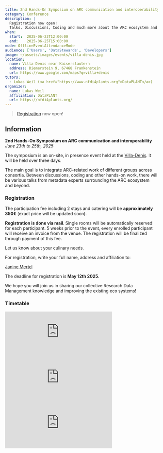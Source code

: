 ```yaml
---
title: 2nd Hands-On Symposium on ARC communication and interoperability
category: Conference
description: | 
  Registration now open! 
  Talks, Discussions, Coding and much more about the ARC ecosystem and beyond!
when:
  start:  2025-06-23T12:00:00
  end:    2025-06-25T15:00:00
mode: OfflineEventAttendanceMode
audience: ['Users', 'DataStewards', 'Developers']
image: ~/assets/images/events/villa-denis.jpg
location:
  name: Villa Denis near Kaiserslautern
  address: Diemerstein 9, 67468 Frankenstein
  url: https://www.google.com/maps?q=villa+denis
tutors:
  - Lukas Weil (<a href="https://www.nfdi4plants.org">DataPLANT</a>)
organizer:
  name: Lukas Weil
  affiliation: DataPLANT
  url: https://nfdi4plants.org/
---
```


> [Registration](#registration) now open!  

## Information

**2nd Hands-On Symposium on ARC communication and interoperability**  
*June 23th to 25th, 2025*

The symposium is an on-site, in presence event held at the [Villa-Denis](https://rptu.de/ueber-die-rptu/stiften-und-foerdern/tagungszentrum-villa-denis). It will be held over three days. 

The main goal is to integrate ARC-related work of different groups across consortia. Between discussions, coding and other hands-on work, there will be various talks from metadata experts surrounding the ARC ecosystem and beyond.


### Registration

The participation fee including 2 stays and catering will be **approximately 350€** (exact price will be updated soon).

**Registration is done via mail**. Single rooms will be automatically reserved for each participant. 5 weeks prior to the event, every enrolled participant will receive an invoice from the venue. The registration will be finalized through payment of this fee. 

Let us know about your culinary needs.

For registration, write your full name, address and affiliation to:

<a href="javascript:location='mailto:\u006a\u006d\u0065\u0072\u0074\u0065\u006c\u0040\u0072\u0070\u0074\u0075\u002e\u0064\u0065';void 0">Janine Mertel</a>

The deadline for registration is **May 12th 2025**.
 
We hope you will join us in sharing our collective Research Data Management knowledge and improving the existing eco systems!


### Timetable

<iframe src="https://kroki.io/mermaid/svg/eNpVkMFuwyAQRO_-ir3kViJj0qriVrWqfKiVSvmCFWxsFHuxgFbt3xdDfQgnNG-GWVYI0VgX1xl_B29Jg_HLiiY1IoMROaUG8kneZgOGGwXw12vVXJoJOnVsn0DA4DlbCrCY6N2HBRP0vV6WIuKPi__iodeHoSlqJJOcZ_gMfgxYnS8huG-ctytokFK37QN0E0ChF4pxS8iNqcLk8XEqrEe2UZx5j560yvhU4Xklzg5zczxu8LlAtWfvxrl443Au0scXmwlgf7KrjTXzmldBBPd1qq3feHPMeVs7rHVy-gPS513U" style="border:0;min-width:70%;" allowfullscreen="" loading="lazy" referrerpolicy="no-referrer-when-downgrade"></iframe>

<iframe src="https://kroki.io/mermaid/svg/eNpVkMtuwyAQRff-itlkVyxi132wbdWyaORK6Q-M8MRGMWABltq_L4akVVihc66GOzDGqkGHZcafgxtIgHJmQRUrlsSINsYK0oluSAH0Z_LgTqfCdJwJmvuaPwCDr5VCymQzYKQ35w1GkFIYkyF-63CBOyl2hyrTQCpqZ-HTu9FjSR4phI01AAL4s-D8DvZ1N0G2Eu0QWG-3e_J7LtqrL4F-IQvppdVcI20e0Uz_WqI6aztu8jHLrsibTkenNM4ZvaSlieD2zZaXvh-rVRP8yaYULgPfKbJ-jRvvSouaF_OqrU2_mcTTZQM-_QIvdGT8" style="border:0;min-width:70%" loading="lazy" referrerpolicy="no-referrer-when-downgrade"></iframe>

<iframe src="https://kroki.io/mermaid/svg/eNp1jz1PwzAQhvf8ilu61chJChJeK1UZWhXBwHyyr4nV-BzZRoJ_z9UNSAx4sp7nvS-lVON8Xmb8OkVHBmwMC9rSKBEjcikNyCvRSQDTlRLEy-XOfJkJuscH_QQK3skxZUlV57DQIaaABYbBhFAhfvq8ws1gNqcKM9niI8NLimPC8C8bkF1WZ779wYB-NlpvoZsAqj54xhleKciOWXzbVt9O1Z4XYulgr57HtUHb18BugubPzLdoPc4V7eVSIvgp0KaXgl7f9zl-sJ3gV3bruG-eU1pP" style="border:0;min-width:70%;" allowfullscreen="" loading="lazy" referrerpolicy="no-referrer-when-downgrade"></iframe>

